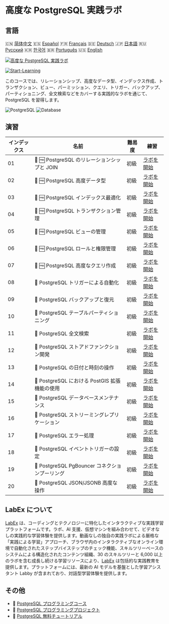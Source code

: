 # 高度な PostgreSQL 実践ラボ

## 言語

🇨🇳 [简体中文](README_zh.md) 🇪🇸 [Español](README_es.md) 🇫🇷 [Français](README_fr.md) 🇩🇪 [Deutsch](README_de.md) 🇯🇵 [日本語](README_ja.md) 🇷🇺 [Русский](README_ru.md) 🇰🇷 [한국어](README_ko.md) 🇧🇷 [Português](README_pt.md) 🇺🇸 [English](README.md) 

[![高度な PostgreSQL 実践ラボ](https://cover-creator.labex.io/advanced-postgresql-practical-labs.png?lang=ja)](https://labex.io/ja/courses/advanced-postgresql-practical-labs)

[![Start-Learning](https://img.shields.io/badge/Start-Learning-whitesmoke?style=for-the-badge)](https://labex.io/ja/courses/advanced-postgresql-practical-labs)

このコースでは、リレーションシップ、高度なデータ型、インデックス作成、トランザクション、ビュー、パーミッション、クエリ、トリガー、バックアップ、パーティショニング、全文検索などをカバーする実践的なラボを通じて、PostgreSQL を習得します。

![PostgreSQL](https://img.shields.io/badge/PostgreSQL-whitesmoke?style=for-the-badge&logo=postgresql)
![Database](https://img.shields.io/badge/Database-whitesmoke?style=for-the-badge&logo=database)


## 演習

|   インデックス | 名前                                            | 難易度   | 練習                                                                                                                                                                    |
|----------------|-------------------------------------------------|----------|-------------------------------------------------------------------------------------------------------------------------------------------------------------------------|
|             01 | 🧩 🆓 PostgreSQL のリレーションシップと JOIN    | 初級     | <a target='_blank' href='https://labex.io/ja/labs/postgresql-postgresql-relationships-and-joins-550959?course=advanced-postgresql-practical-labs'>ラボを開始</a>        |
|             02 | 🧩 🆓 PostgreSQL 高度データ型                   | 初級     | <a target='_blank' href='https://labex.io/ja/labs/postgresql-postgresql-advanced-data-types-550947?course=advanced-postgresql-practical-labs'>ラボを開始</a>            |
|             03 | 🧩 🆓 PostgreSQL インデックス最適化             | 初級     | <a target='_blank' href='https://labex.io/ja/labs/postgresql-postgresql-index-optimization-550955?course=advanced-postgresql-practical-labs'>ラボを開始</a>             |
|             04 | 🧩 🆓 PostgreSQL トランザクション管理           | 初級     | <a target='_blank' href='https://labex.io/ja/labs/postgresql-postgresql-transaction-management-550964?course=advanced-postgresql-practical-labs'>ラボを開始</a>         |
|             05 | 🧩 🆓 PostgreSQL ビューの管理                   | 初級     | <a target='_blank' href='https://labex.io/ja/labs/postgresql-postgresql-views-management-550966?course=advanced-postgresql-practical-labs'>ラボを開始</a>               |
|             06 | 🧩 🆓 PostgreSQL ロールと権限管理               | 初級     | <a target='_blank' href='https://labex.io/ja/labs/postgresql-postgresql-role-and-permission-management-550960?course=advanced-postgresql-practical-labs'>ラボを開始</a> |
|             07 | 🧩 🆓 PostgreSQL 高度なクエリ作成               | 初級     | <a target='_blank' href='https://labex.io/ja/labs/postgresql-postgresql-advanced-query-writing-550948?course=advanced-postgresql-practical-labs'>ラボを開始</a>         |
|             08 | 🧩  PostgreSQL トリガーによる自動化             | 初級     | <a target='_blank' href='https://labex.io/ja/labs/postgresql-postgresql-trigger-automation-550965?course=advanced-postgresql-practical-labs'>ラボを開始</a>             |
|             09 | 🧩  PostgreSQL バックアップと復元               | 初級     | <a target='_blank' href='https://labex.io/ja/labs/postgresql-postgresql-backup-and-restore-550949?course=advanced-postgresql-practical-labs'>ラボを開始</a>             |
|             10 | 🧩  PostgreSQL テーブルパーティショニング       | 初級     | <a target='_blank' href='https://labex.io/ja/labs/postgresql-postgresql-table-partitioning-550963?course=advanced-postgresql-practical-labs'>ラボを開始</a>             |
|             11 | 🧩  PostgreSQL 全文検索                         | 初級     | <a target='_blank' href='https://labex.io/ja/labs/postgresql-postgresql-full-text-search-550954?course=advanced-postgresql-practical-labs'>ラボを開始</a>               |
|             12 | 🧩  PostgreSQL ストアドファンクション開発       | 初級     | <a target='_blank' href='https://labex.io/ja/labs/postgresql-postgresql-stored-function-development-550961?course=advanced-postgresql-practical-labs'>ラボを開始</a>    |
|             13 | 🧩  PostgreSQL の日付と時刻の操作               | 初級     | <a target='_blank' href='https://labex.io/ja/labs/postgresql-postgresql-date-and-time-operations-550951?course=advanced-postgresql-practical-labs'>ラボを開始</a>       |
|             14 | 🧩  PostgreSQL における PostGIS 拡張機能の使用  | 初級     | <a target='_blank' href='https://labex.io/ja/labs/postgresql-using-the-postgis-extension-in-postgresql-550958?course=advanced-postgresql-practical-labs'>ラボを開始</a> |
|             15 | 🧩  PostgreSQL データベースメンテナンス         | 初級     | <a target='_blank' href='https://labex.io/ja/labs/postgresql-postgresql-database-maintenance-550950?course=advanced-postgresql-practical-labs'>ラボを開始</a>           |
|             16 | 🧩  PostgreSQL ストリーミングレプリケーション   | 初級     | <a target='_blank' href='https://labex.io/ja/labs/postgresql-postgresql-streaming-replication-550962?course=advanced-postgresql-practical-labs'>ラボを開始</a>          |
|             17 | 🧩  PostgreSQL エラー処理                       | 初級     | <a target='_blank' href='https://labex.io/ja/labs/postgresql-postgresql-error-handling-550952?course=advanced-postgresql-practical-labs'>ラボを開始</a>                 |
|             18 | 🧩  PostgreSQL イベントトリガーの設定           | 初級     | <a target='_blank' href='https://labex.io/ja/labs/postgresql-postgresql-event-trigger-setup-550953?course=advanced-postgresql-practical-labs'>ラボを開始</a>            |
|             19 | 🧩  PostgreSQL PgBouncer コネクションプーリング | 初級     | <a target='_blank' href='https://labex.io/ja/labs/postgresql-postgresql-pgbouncer-connection-pooling-550957?course=advanced-postgresql-practical-labs'>ラボを開始</a>   |
|             20 | 🧩  PostgreSQL JSON/JSONB 高度な操作            | 初級     | <a target='_blank' href='https://labex.io/ja/labs/postgresql-postgresql-json-jsonb-advanced-operations-550956?course=advanced-postgresql-practical-labs'>ラボを開始</a> |

## LabEx について

[LabEx](https://labex.io) は、コーディングとテクノロジーに特化したインタラクティブな実践学習プラットフォームです。ラボ、AI 支援、仮想マシンを組み合わせて、ビデオなしの実践的な学習体験を提供します。動画なしの独自の実践ラボによる厳格な「実践による学習」アプローチ、ブラウザ内のインタラクティブなオンライン環境で自動化されたステップバイステップのチェック機能、スキルツリーベースのシステムによる構造化されたコンテンツ組織、30 のスキルツリーと 6,000 以上のラボを含む成長し続ける学習リソースにより、[LabEx](https://labex.io) は包括的な実践教育を提供します。プラットフォームには、最新の AI モデルを基盤とした学習アシスタント Labby が含まれており、対話型学習体験を提供します。

## その他

- 🔗 [PostgreSQL プログラミングコース](https://github.com/labex-labs/awesome-programming-courses)
- 🔗 [PostgreSQL プログラミングプロジェクト](https://github.com/labex-labs/awesome-programming-projects)
- 🔗 [PostgreSQL 無料チュートリアル](https://github.com/labex-labs/postgresql-free-tutorials)

